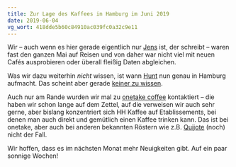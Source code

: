 ```yaml
---
title: Zur Lage des Kaffees in Hamburg im Juni 2019
date: 2019-06-04
vg_wort: 418dde5b60c84910ac039fc0a32c9e11
---
```


Wir – auch wenn es hier gerade eigentlich nur [Jens](https://meiert.com/) ist, der schreibt – waren fast den ganzen Mai auf Reisen und von daher war nicht viel mit neuen Cafés ausprobieren oder überall fleißig Daten abgleichen.

Was wir dazu weiterhin _nicht_ wissen, ist wann [Hunt](/cafes/hunt/) nun genau in Hamburg aufmacht. Das scheint aber gerade [keiner zu wissen](https://www.facebook.com/Huntcoffeeroasters/photos/a.949397321799553/2708997802506154/).

Auch nur am Rande wurden wir mal zu [onetake coffee](https://www.onetake.coffee/) kontaktiert – die haben wir schon lange auf dem Zettel, auf die verweisen wir auch sehr gerne, aber bislang konzentriert sich HH Kaffee auf Etablissements, bei denen man auch direkt und gemütlich einen Kaffee trinken kann. Das ist bei onetake, aber auch bei anderen bekannten Röstern wie z.B. [Quijote](https://www.quijote-kaffee.de/) (noch) nicht der Fall.

Wir hoffen, dass es im nächsten Monat mehr Neuigkeiten gibt. Auf ein paar sonnige Wochen!
